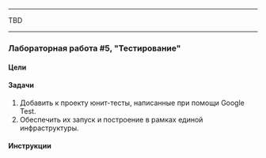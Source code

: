 -----

TBD

-----

### Лабораторная работа #5, "Тестирование"

#### Цели

#### Задачи

  1. Добавить к проекту юнит-тесты, написанные при помощи Google Test.
  1. Обеспечить их запуск и построение в рамках единой инфраструктуры.

#### Инструкции
